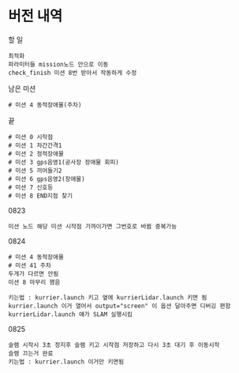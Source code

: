 # 버전 내역
할 일

    최적화
    파라미터들 mission노드 안으로 이동
    check_finish 미션 8번 받아서 작동하게 수정

남은 미션

    # 미션 4 동적장애물(주차)

끝

    # 미션 0 시작점
    # 미션 1 차간간격1
    # 미션 2 정적장애물
    # 미션 3 gps음영1(공사장 장애물 회피)
    # 미션 5 끼어들기2
    # 미션 6 gps음영2(장애물)
    # 미션 7 신호등
    # 미션 8 END지점 찾기

0823

    미션 노드 해당 미션 시작점 가까이가면 그번호로 바뀜 중복가능

0824

    # 미션 4 동적장애물
    # 미션 41 주차
    두개가 다르면 안됨
    미션 8 마무리 했음

    키는법 : kurrier.launch 키고 옆에 kurrierLidar.launch 키면 됨
    kurrier.launch 이거 열어서 output="screen" 이 옵션 달아주면 디버깅 편함
    kurrierLidar.launch 얘가 SLAM 실행시킴

0825

    슬램 시작시 3초 정지후 슬램 키고 시작점 저장하고 다시 3초 대기 후 이동시작
    슬램 끄는거 완료
    키는법 : kurrier.launch 이거만 키면됨